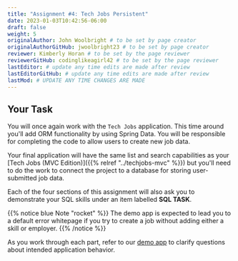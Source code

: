 ```yaml
---
title: "Assignment #4: Tech Jobs Persistent"
date: 2023-01-03T10:42:56-06:00
draft: false
weight: 5
originalAuthor: John Woolbright # to be set by page creator
originalAuthorGitHub: jwoolbright23 # to be set by page creator
reviewer: Kimberly Horan # to be set by the page reviewer
reviewerGitHub: codinglikeagirl42 # to be set by the page reviewer
lastEditor: # update any time edits are made after review
lastEditorGitHub: # update any time edits are made after review
lastMod: # UPDATE ANY TIME CHANGES ARE MADE
---
```


## Your Task

You will once again work with the `Tech Jobs` application. This time around you'll add ORM
functionality by using Spring Data. You will be responsible for completing the code to allow users
to create new job data.

Your final application will have the same list and search capabilities as your [Tech Jobs (MVC Edition)]({{% relref "../techjobs-mvc" %}}) but
you'll need to do the work to connect the project to a database for storing user-submitted job data. 

Each of the four sections of this assignment will also ask you to demonstrate your SQL skills under an item labelled **SQL TASK**.

{{% notice blue Note "rocket" %}}
The demo app is expected to lead you to a default error whitepage if you try to create a job without adding either a skill or employer.
{{% /notice %}}

As you work through each part, refer to our [demo app](https://techjobs-persistent.launchcodelearning.org/) to clarify questions about intended application behavior.

